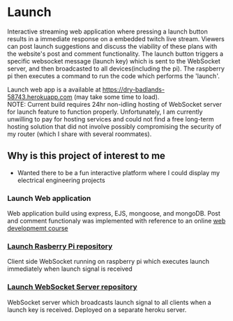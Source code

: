 # Launch

Interactive streaming web application where pressing a launch button results in a immediate response on a embedded twitch live stream. Viewers can post launch suggestions and discuss the viability of these plans with the website's post and comment functionality. The launch button triggers a specific websocket message (launch key) which is sent to the WebSocket server, and then broadcasted to all devices(including the pi). The raspberry pi then executes a command to run the code which performs the 'launch'.

Launch web app is a available at https://dry-badlands-58743.herokuapp.com (may take some time to load).<br>
NOTE: Current build requires 24hr non-idling hosting of WebSocket server for launch feature to function properly. Unfortunately, I am currently unwilling to pay for hosting services and could not find a free long-term hosting solution that did not involve possibly compromising the security of my router (which I share with several roommates).

## Why is this project of interest to me
- Wanted there to be a fun interactive platform where I could display my electrical engineering projects

### Launch Web application
Web application build using express, EJS, mongoose, and mongoDB. Post and comment functionaly was implemented with reference to an online [web developmemt course](https://www.udemy.com/course/the-web-developer-bootcamp/) 

### [Launch Rasberry Pi repository](https://github.com/markvangenderen/launch-pi "Launch Rasberry Pi reopository")
Client side WebSocket running on raspberry pi which executes launch immediately when launch signal is received

### [Launch WebSocket Server repository](https://github.com/markvangenderen/launch-ws-server "Launch WebSocket Server")
WebSocket server which broadcasts launch signal to all clients when a launch key is received. Deployed on a separate heroku server.


